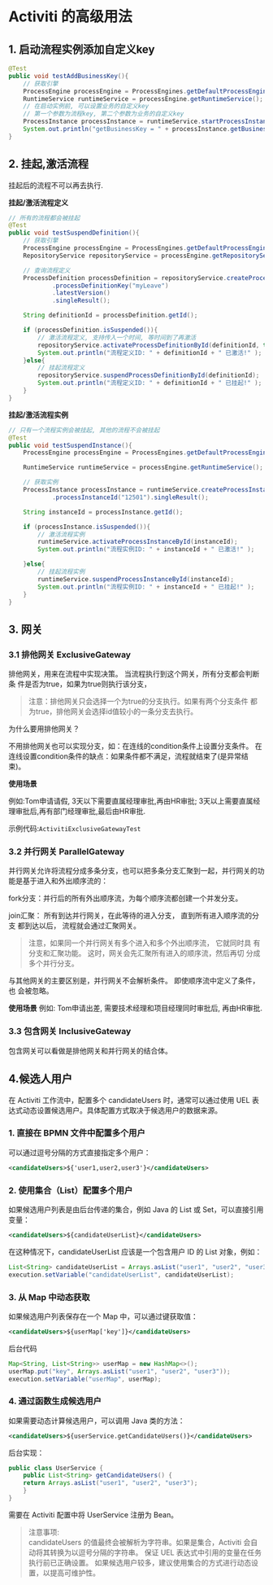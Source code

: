 # Activiti 的高级用法

## 1. 启动流程实例添加自定义key
```java
@Test
public void testAddBusinessKey(){
    // 获取引擎
    ProcessEngine processEngine = ProcessEngines.getDefaultProcessEngine();
    RuntimeService runtimeService = processEngine.getRuntimeService();
    // 在启动实例前, 可以设置业务的自定义key
    // 第一个参数为流程key, 第二个参数为业务的自定义key
    ProcessInstance processInstance = runtimeService.startProcessInstanceByKey("myLeave", "businessCustomKey000");
    System.out.println("getBusinessKey = " + processInstance.getBusinessKey());
}
```

## 2. 挂起,激活流程
挂起后的流程不可以再去执行.

**挂起/激活流程定义**
```java
// 所有的流程都会被挂起
@Test
public void testSuspendDefinition(){
    // 获取引擎
    ProcessEngine processEngine = ProcessEngines.getDefaultProcessEngine();
    RepositoryService repositoryService = processEngine.getRepositoryService();

    // 查询流程定义
    ProcessDefinition processDefinition = repositoryService.createProcessDefinitionQuery()
            .processDefinitionKey("myLeave")
            .latestVersion()
            .singleResult();

    String definitionId = processDefinition.getId();

    if (processDefinition.isSuspended()){
        // 激活流程定义, 支持传入一个时间, 等时间到了再激活
        repositoryService.activateProcessDefinitionById(definitionId, true, null);
        System.out.println("流程定义ID: " + definitionId + " 已激活!" );
    }else{
        // 挂起流程定义
        repositoryService.suspendProcessDefinitionById(definitionId);
        System.out.println("流程定义ID: " + definitionId + " 已挂起!" );
    }
}
```

**挂起/激活流程实例**
```java
// 只有一个流程实例会被挂起, 其他的流程不会被挂起
@Test
public void testSuspendInstance(){
    ProcessEngine processEngine = ProcessEngines.getDefaultProcessEngine();

    RuntimeService runtimeService = processEngine.getRuntimeService();

    // 获取实例
    ProcessInstance processInstance = runtimeService.createProcessInstanceQuery()
            .processInstanceId("12501").singleResult();

    String instanceId = processInstance.getId();

    if (processInstance.isSuspended()){
        // 激活流程实例
        runtimeService.activateProcessInstanceById(instanceId);
        System.out.println("流程实例ID: " + instanceId + " 已激活!" );

    }else{
        // 挂起流程实例
        runtimeService.suspendProcessInstanceById(instanceId);
        System.out.println("流程实例ID: " + instanceId + " 已挂起!" );
    }
}
```

## 3. 网关
### 3.1 排他网关 ExclusiveGateway
排他网关，用来在流程中实现决策。 当流程执行到这个网关，所有分支都会判断条 件是否为true，如果为true则执行该分支，

> 注意：排他网关只会选择一个为true的分支执行。如果有两个分支条件 都为true，排他网关会选择id值较小的一条分支去执行。

为什么要用排他网关？

不用排他网关也可以实现分支，如：在连线的condition条件上设置分支条件。 在连线设置condition条件的缺点：如果条件都不满足，流程就结束了(是异常结 束)。

**使用场景**

例如:Tom申请请假, 3天以下需要直属经理审批,再由HR审批; 3天以上需要直属经理审批后,再有部门经理审批,最后由HR审批.

示例代码:`ActivitiExclusiveGatewayTest`

### 3.2 并行网关 ParallelGateway
并行网关允许将流程分成多条分支，也可以把多条分支汇聚到一起，并行网关的功 能是基于进入和外出顺序流的：

fork分支：并行后的所有外出顺序流，为每个顺序流都创建一个并发分支。

join汇聚： 所有到达并行网关，在此等待的进入分支， 直到所有进入顺序流的分支 都到达以后， 流程就会通过汇聚网关。

> 注意，如果同一个并行网关有多个进入和多个外出顺序流， 它就同时具 有分支和汇聚功能。 这时，网关会先汇聚所有进入的顺序流，然后再切 分成多个并行分支。

与其他网关的主要区别是，并行网关不会解析条件。 即使顺序流中定义了条件，也 会被忽略。

**使用场景**
例如: Tom申请出差, 需要技术经理和项目经理同时审批后, 再由HR审批.

### 3.3 包含网关 InclusiveGateway
包含网关可以看做是排他网关和并行网关的结合体。

## 4.候选人用户
在 Activiti 工作流中，配置多个 candidateUsers 时，通常可以通过使用 UEL 表达式动态设置候选用户。具体配置方式取决于候选用户的数据来源。
### 1. 直接在 BPMN 文件中配置多个用户
可以通过逗号分隔的方式直接指定多个用户：
```xml
<candidateUsers>${'user1,user2,user3'}</candidateUsers>
```
### 2. 使用集合（List）配置多个用户
如果候选用户列表是由后台传递的集合，例如 Java 的 List 或 Set，可以直接引用变量：
```xml
<candidateUsers>${candidateUserList}</candidateUsers>
```
在这种情况下，candidateUserList 应该是一个包含用户 ID 的 List<String> 对象，例如：
```java
List<String> candidateUserList = Arrays.asList("user1", "user2", "user3");
execution.setVariable("candidateUserList", candidateUserList);
```

### 3. 从 Map 中动态获取
如果候选用户列表保存在一个 Map 中，可以通过键获取值：

```xml
<candidateUsers>${userMap['key']}</candidateUsers>
```
后台代码
```java
Map<String, List<String>> userMap = new HashMap<>();
userMap.put("key", Arrays.asList("user1", "user2", "user3"));
execution.setVariable("userMap", userMap);
```
### 4. 通过函数生成候选用户
如果需要动态计算候选用户，可以调用 Java 类的方法：

```xml
<candidateUsers>${userService.getCandidateUsers()}</candidateUsers>
```
后台实现：
```java
public class UserService {
    public List<String> getCandidateUsers() {
    return Arrays.asList("user1", "user2", "user3");
    }
}
```
需要在 Activiti 配置中将 UserService 注册为 Bean。
> 注意事项:  
candidateUsers 的值最终会被解析为字符串。如果是集合，Activiti 会自动将其转换为以逗号分隔的字符串。
保证 UEL 表达式中引用的变量在任务执行前已正确设置。
如果候选用户较多，建议使用集合的方式进行动态设置，以提高可维护性。